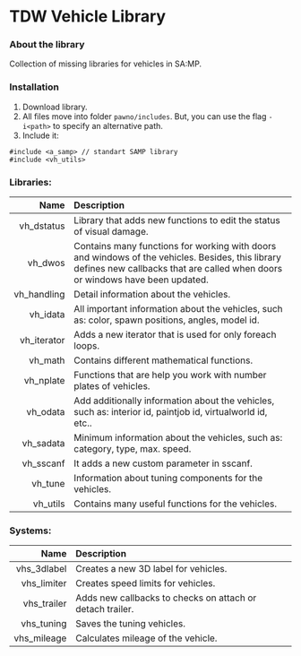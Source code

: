 # TDW Vehicle Library

### About the library
Collection of missing libraries for vehicles in SA:MP.

### Installation
1. Download library.
2. All files move into folder `pawno/includes`. But, you can use the flag `-i<path>` to specify an alternative path.
3. Include it:
```PAWN
#include <a_samp> // standart SAMP library
#include <vh_utils>
```

### Libraries:
| Name        | Description |
|------------:|:------------|
| vh_dstatus  | Library that adds new functions to edit the status of visual damage. |
| vh_dwos     | Contains many functions for working with doors and windows of the vehicles. Besides, this library defines new callbacks that are called when doors or windows have been updated. |
| vh_handling | Detail information about the vehicles. |
| vh_idata    | All important information about the vehicles, such as: color, spawn positions, angles, model id. |
| vh_iterator | Adds a new iterator that is used for only foreach loops. |
| vh_math     | Contains different mathematical functions. |
| vh_nplate   | Functions that are help you work with number plates of vehicles. |
| vh_odata    | Add additionally information about the vehicles, such as: interior id, paintjob id, virtualworld id, etc.. |
| vh_sadata   | Minimum information about the vehicles, such as: category, type, max. speed. |
| vh_sscanf   | It adds a new custom parameter in sscanf. |
| vh_tune     | Information about tuning components for the vehicles. |
| vh_utils    | Contains many useful functions for the vehicles. |

### Systems:
| Name        | Description |
|------------:|:------------|
| vhs_3dlabel | Creates a new 3D label for vehicles. |
| vhs_limiter | Creates speed limits for vehicles. |
| vhs_trailer | Adds new callbacks to checks on attach or detach trailer. |
| vhs_tuning  | Saves the tuning vehicles. |
| vhs_mileage | Calculates mileage of the vehicle. |
